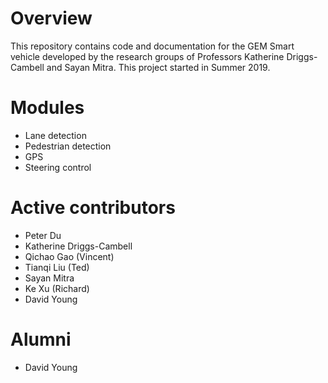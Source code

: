 # Overview

This repository contains code and documentation for the GEM Smart vehicle 
developed by the research groups of Professors Katherine Driggs-Cambell and 
Sayan Mitra. This project started in Summer 2019.

# Modules
 * Lane detection
 * Pedestrian detection
 * GPS
 * Steering control 
 
# Active contributors
 * Peter Du
 * Katherine Driggs-Cambell
 * Qichao Gao (Vincent)
 * Tianqi Liu (Ted)
 * Sayan Mitra
 * Ke Xu (Richard)
 * David Young

# Alumni
 * David Young